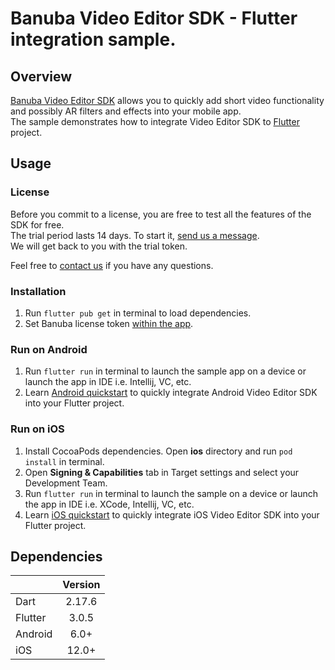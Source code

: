 # Banuba Video Editor SDK - Flutter integration sample.

## Overview
[Banuba Video Editor SDK](https://www.banuba.com/video-editor-sdk) allows you to quickly add short video functionality and possibly AR filters and effects into your mobile app.  
The sample demonstrates how to integrate Video Editor SDK to [Flutter](https://flutter.dev/) project.

## Usage
### License
Before you commit to a license, you are free to test all the features of the SDK for free.  
The trial period lasts 14 days. To start it, [send us a message](https://www.banuba.com/video-editor-sdk#form).  
We will get back to you with the trial token.

Feel free to [contact us](https://www.banuba.com/faq/kb-tickets/new) if you have any questions.

### Installation
1. Run ```flutter pub get``` in terminal to load dependencies.
2. Set Banuba license token [within the app](lib/main.dart#L43).

### Run on Android
1. Run ```flutter run``` in terminal to launch the sample app on a device or launch the app in IDE i.e. Intellij, VC, etc.
2. Learn [Android quickstart](mddocs/android_integration.md) to quickly integrate Android Video Editor SDK into your Flutter project.

### Run on iOS
1. Install CocoaPods dependencies. Open **ios** directory and run ```pod install``` in terminal.
2. Open **Signing & Capabilities** tab in Target settings and select your Development Team.
3. Run ```flutter run``` in terminal to launch the sample on a device or launch the app in IDE i.e. XCode, Intellij, VC, etc.
4. Learn [iOS quickstart](mddocs/ios_integration.md) to quickly integrate iOS Video Editor SDK into your Flutter project.

## Dependencies
|       |   Version | 
| --------- |:---------:| 
| Dart      | 2.17.6    | 
| Flutter   | 3.0.5     |
| Android      |  6.0+   |
| iOS          |  12.0+  |